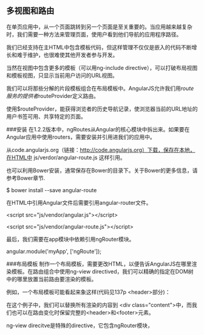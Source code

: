 ## 多视图和路由
在单页应用中，从一个页面跳转到另一个页面是至关重要的。当应用越来越复杂时，我们需要一种方法来管理页面，使用户看到他们导航的应用程序路径。

我们已经支持在主HTML中包含模板代码，但这样管理不仅仅是嵌入的代码不断增长和难于维护，也很难使其他开发者参与开发。

当然在视图中包含更多的模板（可以用ng-include directive），可以打破布局视图和模板视图，只显示当前用户访问的URL视图。

我们可以将那些分解的片段模板组合在布局模板中。AngularJS允许我们用$route服务的提供者$routeProvider定义路由。

使用$routeProvider，能获得浏览者的历史导航记录，使浏览器当前的URL地址的用户书签可用、共享特定的页面。

###安装
在1.2.2版本中，ngRoutes从Angular的核心模块中拆出来。如果要在Angular应用中使用routers，需要安装并引用进我们的应用中。

从code.angularjs.org（链接：http://code.angularjs.org）下载，保存在本地，在HTML中 js/verdor/angular-route.js 这样引用。

也可以利用Bower安装，通常保存在Bower的目录下。关于Bower的更多信息，请参考Bower章节.

$ bower install --save angular-route

在HTML中引用Angular文件后需要引用angular-router文件。

&lt;script src="js/vendor/angular.js">&lt;/script>

&lt;script src="js/vendor/angular-route.js">&lt;/script>

最后，我们需要在app模块中依赖引用ngRouter模块。

angular.module('myApp', ['ngRoute']);

###布局模板
制作一个布局模板，需要更改HTML，以便告诉AngularJS在哪里渲染模板。在路由组合中使用ng-view directived，我们可以精确的指定在DOM树中的哪里放置当前路由要渲染的模板。


例如，一个布局模板可能看起来象这样(代码见137p &lt;header>部分)：

在这个例子中，我们可以替换所有渲染的内容到 &lt;div class="content">中，而我们也可以在路由变化时保留完整的&lt;header>和&lt;footer>元素。

ng-view direcitve是特殊的directive，它包含ngRouter模块，


